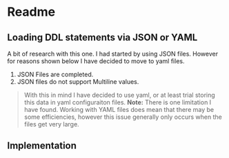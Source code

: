 # Readme

## Loading DDL statements via JSON or YAML

A bit of research with this one. I had started by using JSON files. However for reasons shown below I have decided to move to yaml files.

1. JSON Files are completed.
2. JSON files do not support Multiline values.

> With this in mind I have decided to use yaml, or at least trial storing this data in yaml configuraiton files. **Note:** There is one limitation I have found. Working with YAML files does mean that there may be some efficiencies, however this issue generally only occurs when the files get very large.

## Implementation
